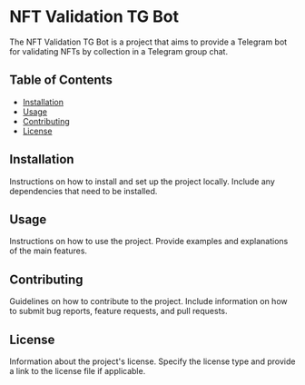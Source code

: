 # NFT Validation TG Bot

The NFT Validation TG Bot is a project that aims to provide a Telegram bot for validating NFTs by collection in a Telegram group chat.

## Table of Contents

- [Installation](#installation)
- [Usage](#usage)
- [Contributing](#contributing)
- [License](#license)

## Installation

Instructions on how to install and set up the project locally. Include any dependencies that need to be installed.

## Usage

Instructions on how to use the project. Provide examples and explanations of the main features.

## Contributing

Guidelines on how to contribute to the project. Include information on how to submit bug reports, feature requests, and pull requests.

## License

Information about the project's license. Specify the license type and provide a link to the license file if applicable.
